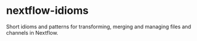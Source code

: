 # nextflow-idioms
Short idioms and patterns for transforming, merging and managing files and channels in Nextflow.
